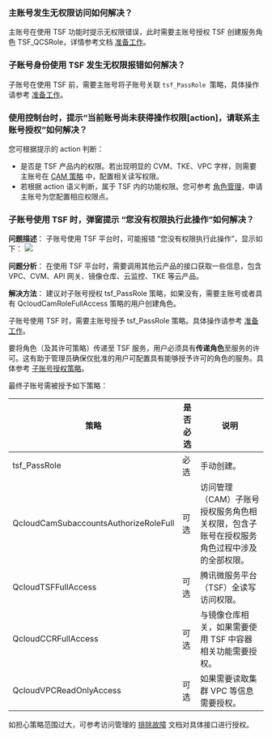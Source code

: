 ### 主账号发生无权限访问如何解决？

主账号在使用 TSF 功能时提示无权限错误，此时需要主账号授权 TSF 创建服务角色 TSF_QCSRole，详情参考文档 [准备工作](https://cloud.tencent.com/document/product/649/16869)。

### 子账号身份使用 TSF 发生无权限报错如何解决？

子账号在使用 TSF 前，需要主账号将子账号关联 `tsf_PassRole `策略，具体操作请参考 [准备工作](https://cloud.tencent.com/document/product/649/16869)。

### 使用控制台时，提示“当前账号尚未获得操作权限[action]，请联系主账号授权”如何解决？

您可根据提示的 action 判断：

- 是否是 TSF 产品内的权限。若出现明显的 CVM、TKE、VPC 字样，则需要主账号在  [CAM 策略](https://console.cloud.tencent.com/cam/policy) 中，配置相关读写权限。
- 若根据 action 语义判断，属于 TSF 内的功能权限。您可参考 [角色管理](https://cloud.tencent.com/document/product/649/38322)，申请主账号为您配置相应权限点。

### 子账号使用 TSF 时，弹窗提示 “您没有权限执行此操作”如何解决？

**问题描述**：
子账号使用 TSF 平台时，可能报错 “您没有权限执行此操作”，显示如下：
![](https://main.qcloudimg.com/raw/726a795db80aff63d884aeb67ee7cc97.jpg)

**问题分析**：
在使用 TSF 平台时，需要调用其他云产品的接口获取一些信息，包含 VPC、CVM、API 网关、镜像仓库、云监控、TKE 等云产品。

**解决方法**：
建议对子账号授权 tsf_PassRole 策略，如果没有，需要主账号或者具有 QcloudCamRoleFullAccess 策略的用户创建角色。

子账号使用 TSF 时，需要主账号授予  tsf_PassRole 策略。具体操作请参考 [准备工作](https://cloud.tencent.com/document/product/649/16869)。

要将角色（及其许可策略）传递至 TSF 服务，用户必须具有**传递角色**至服务的许可。这有助于管理员确保仅批准的用户可配置具有能够授予许可的角色的服务。具体参考 [子账号授权策略](https://cloud.tencent.com/document/product/649/16869)。

最终子账号需被授予如下策略：

| 策略                                  | 是否必选 | 说明                                                         |
| ------------------------------------- | -------- | ------------------------------------------------------------ |
| tsf_PassRole                          | 必选     | 手动创建。                                                   |
| QcloudCamSubaccountsAuthorizeRoleFull | 可选     | 访问管理（CAM）子账号授权服务角色相关权限，包含子账号在授权服务角色过程中涉及的全部权限。 |
| QcloudTSFFullAccess                   | 可选     | 腾讯微服务平台（TSF）全读写访问权限。                        |
| QcloudCCRFullAccess                   | 可选     | 与镜像仓库相关，如果需要使用 TSF 中容器相关功能需要授权。    |
| QcloudVPCReadOnlyAccess               | 可选     | 如果需要读取集群 VPC 等信息需要授权。                        |

如担心策略范围过大，可参考访问管理的 [排除故障](https://cloud.tencent.com/document/product/598/38350) 文档对具体接口进行授权。
